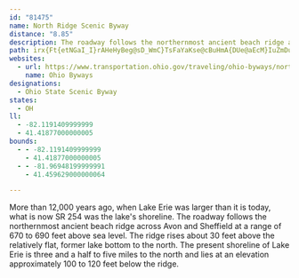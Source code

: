 ```yaml
---
id: "81475"
name: North Ridge Scenic Byway
distance: "8.85"
description: The roadway follows the northernmost ancient beach ridge across Avon and Sheffield at a range of 670 to 690 feet above sea level, and is full of beautiful scenery.
path: irx{Ft{etNGaI_I}rAHeHyBeg@sD_WmC}TsFaYaKse@cBuHmA{DUe@aEcM}IuZmDuJsOs^sIsRoAoCwSq_@wh@}z@}IoMmCsDcGoHcEaG}g@_w@sO{b@_AsDu@sG?y@DyBb@uCxGa[nOiq@`Hm^|@sFz@mHXgFd@wU?{HQuQiBi[iAcN}BiPcAyFyRwu@
websites:
  - url: https://www.transportation.ohio.gov/traveling/ohio-byways/north-ridge
    name: Ohio Byways
designations:
  - Ohio State Scenic Byway
states:
  - OH
ll:
  - -82.1191409999999
  - 41.41877000000005
bounds:
  - - -82.1191409999999
    - 41.41877000000005
  - - -81.96948199999991
    - 41.459629000000064

---
```


More than 12,000 years ago, when Lake Erie was larger than it is today, what is now SR 254 was the lake's shoreline. The roadway follows the northernmost ancient beach ridge across Avon and Sheffield at a range of 670 to 690 feet above sea level. The ridge rises about 30 feet above the relatively flat, former lake bottom to the north. The present shoreline of Lake Erie is three and a half to five miles to the north and lies at an elevation approximately 100 to 120 feet below the ridge.
